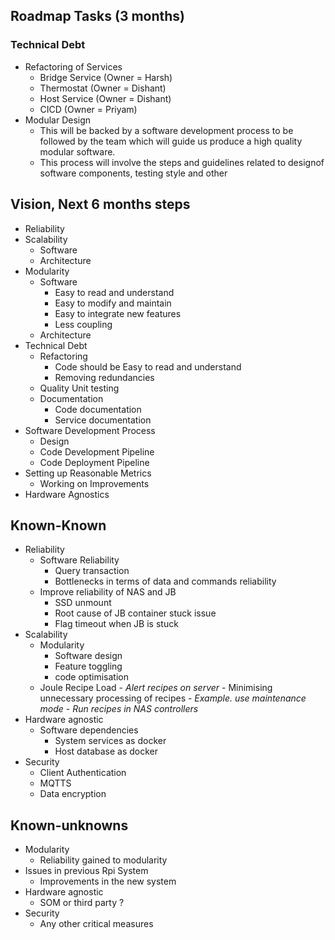 
## Roadmap Tasks (3 months)

### Technical Debt

- Refactoring of Services
	- Bridge Service (Owner = Harsh)
	- Thermostat (Owner = Dishant)
	- Host Service (Owner = Dishant)
	- CICD (Owner = Priyam)
- Modular Design 
	- This will be backed by a software development process to be followed by the team which will guide us produce a high quality modular software. 
	- This process will involve the steps and guidelines related to designof software components, testing style and other





## Vision, Next 6 months steps

- Reliability
- Scalability
	- Software
	- Architecture
- Modularity
	- Software
		- Easy to read and understand 
		- Easy to modify and maintain 
		- Easy to integrate new features
		- Less coupling
	- Architecture
- Technical Debt
	- Refactoring
		- Code should be Easy to read and understand
		- Removing redundancies
	- Quality Unit testing
	- Documentation
		- Code documentation
		- Service documentation
- Software Development Process
	- Design
	- Code Development Pipeline
	- Code Deployment Pipeline
- Setting up Reasonable Metrics
	- Working on Improvements
- Hardware Agnostics

## Known-Known

- Reliability
	- Software Reliability
		- Query transaction 
		- Bottlenecks in terms of data and commands reliability
	- Improve reliability of NAS and JB
		- SSD unmount
		- Root cause of JB container stuck issue
		- Flag timeout when JB is stuck
- Scalability
	- Modularity
		- Software design
		- Feature toggling
		- code optimisation
	- Joule Recipe Load
			- *Alert recipes on server*
			- Minimising unnecessary processing of recipes
				- *Example. use maintenance mode*
			- *Run recipes in NAS controllers*
- Hardware agnostic
	- Software dependencies
		- System services as docker
		- Host database as docker
- Security
	- Client Authentication
	- MQTTS
	- Data encryption

## Known-unknowns

- Modularity
	- Reliability gained to modularity
- Issues in previous Rpi System
	- Improvements in the new system
- Hardware agnostic 
	- SOM or third party ?
- Security
	- Any other critical measures 
<!--stackedit_data:
eyJoaXN0b3J5IjpbMTM3Mzk2NDIzMiwtNDE0Nzg0NzY3LC03Mj
U2MjIxOTcsNTU5NTQ0MTAsMTQ2MjU0ODI4LC0zODIzMjc1NDMs
MTIxNDU0ODQ5OSw1ODg0NDEzNDddfQ==
-->